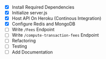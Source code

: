 - [x] Install Required Dependencies
- [x] Initialize server.js
- [x] Host API On Heroku (Continous Integration)
- [x] Configure Redis and MongoDB
- [ ] Write ```/Fees``` Endpoint
- [ ] Write ```/compute-transaction-fees``` Endpoint
- [ ] Refactoring
- [ ] Testing
- [ ] Add Documentation